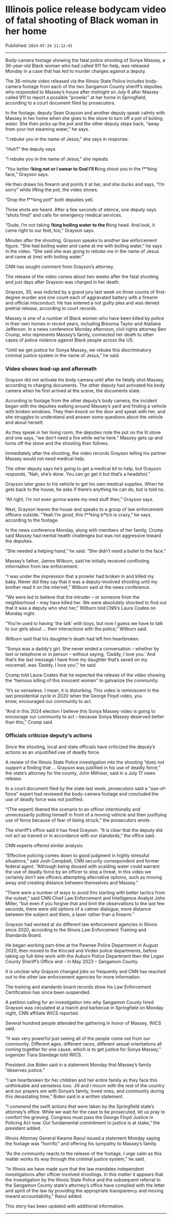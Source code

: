 # Illinois police release bodycam video of fatal shooting of Black woman in her home

Published :`2024-07-24 11:12:43`

---

Body-camera footage showing the fatal police shooting of Sonya Massey, a 36-year-old Black woman who had called 911 for help, was released Monday in a case that has led to murder charges against a deputy.

The 36-minute video released via the Illinois State Police includes body-camera footage from each of the two Sangamon County sheriff’s deputies who responded to Massey’s house after midnight on July 6 after Massey called 911 to report a possible “prowler” at her home in Springfield, according to a court document filed by prosecutors.

In the footage, deputy Sean Grayson and another deputy speak calmly with Massey in her home when she goes to the stove to turn off a pot of boiling water. She then picks up the pot and the other deputy steps back, “away from your hot steaming water,” he says.

“I rebuke you in the name of Jesus,” she says in response.

“Huh?” the deputy says.

“I rebuke you in the name of Jesus,” she repeats.

“You better f**king not or I swear to God I’ll f**king shoot you in the f**king face,” Grayson says.

He then draws his firearm and points it at her, and she ducks and says, “I’m sorry” while lifting the pot, the video shows.

“Drop the f**king pot!” both deputies yell.

Three shots are heard. After a few seconds of silence, one deputy says “shots fired” and calls for emergency medical services.

“Dude, I’m not taking f**king boiling water to the f**king head. And look, it came right to our feet, too,” Grayson says.

Minutes after the shooting, Grayson speaks to another law enforcement figure. “She had boiling water and came at me with boiling water,” he says in the video. “She said she was going to rebuke me in the name of Jesus and came at (me) with boiling water.”

CNN has sought comment from Grayson’s attorney.

The release of the video comes about two weeks after the fatal shooting and just days after Grayson was charged in her death.

Grayson, 30, was indicted by a grand jury last week on three counts of first-degree murder and one count each of aggravated battery with a firearm and official misconduct. He has entered a not guilty plea and was denied pretrial release, according to court records.

Massey is one of a number of Black women who have been killed by police in their own homes in recent years, including Breonna Taylor and Atatiana Jefferson. In a news conference Monday afternoon, civil rights attorney Ben Crump, who represents Massey’s family, connected her death to other cases of police violence against Black people across the US.

“Until we get justice for Sonya Massey, we rebuke this discriminatory criminal justice system in the name of Jesus,” he said.

### Video shows lead-up and aftermath

Grayson did not activate his body camera until after he fatally shot Massey, according to charging documents. The other deputy had activated his body camera when he first arrived at the scene, the documents state.

According to footage from the other deputy’s body camera, the incident began with the deputies walking around Massey’s yard and finding a vehicle with broken windows. They then knock on the door and speak with her, and she struggles to understand and answer some questions about the vehicle and about herself.

As they speak in her living room, the deputies note the pot on the lit stove and one says, “we don’t need a fire while we’re here.” Massey gets up and turns off the stove and the shooting then follows.

Immediately after the shooting, the video records Grayson telling his partner Massey would not need medical help.

The other deputy says he’s going to get a medical kit to help, but Grayson responds, “Nah, she’s done. You can go get it but that’s a headshot.”

Grayson later goes to his vehicle to get his own medical supplies. When he gets back to the house, he asks if there’s anything he can do, but is told no.

“All right, I’m not even gonna waste my med stuff then,” Grayson says.

Next, Grayson leaves the house and speaks to a group of law enforcement officers outside. “Yeah I’m good, this f**king b*tch is crazy,” he says, according to the footage.

In the news conference Monday, along with members of her family, Crump said Massey had mental health challenges but was not aggressive toward the deputies.

“She needed a helping hand,” he said. “She didn’t need a bullet to the face.”

Massey’s father, James Wilburn, said he initially received conflicting information from law enforcement.

“I was under the impression that a prowler had broken in and killed my baby. Never did they say that it was a deputy-involved shooting until my brother read it on the internet,” Wilburn said at the news conference.

“We were led to believe that the intruder – or someone from the neighborhood – may have killed her. We were absolutely shocked to find out that it was a deputy who shot her,” Wilburn told CNN’s Laura Coates on Monday night.

“You’re used to having ‘the talk’ with boys, but now I guess we have to talk to our girls about … their interactions with the police,” Wilburn said.

Wilburn said that his daughter’s death had left him heartbroken.

“Sonya was a daddy’s girl. She never ended a conversation – whether by text or telephone or in person – without saying, ‘Daddy, I love you.’ And that’s the last message I have from my daughter that’s saved on my voicemail, was ‘Daddy, I love you’,” he said.

Crump told Laura Coates that he expected the release of the video showing the “heinous killing of this innocent woman” to galvanize the community.

“It’s so senseless. I mean, it is disturbing. This video is reminiscent in the last presidential cycle in 2020 when the George Floyd video, you know, encouraged our community to act.

“And in this 2024 election I believe this Sonya Massey video is going to encourage our community to act – because Sonya Massey deserved better than this,” Crump said.

### Officials criticize deputy’s actions

Since the shooting, local and state officials have criticized the deputy’s actions as an unjustified use of deadly force.

A review of the Illinois State Police investigation into the shooting “does not support a finding that … Grayson was justified in his use of deadly force,” the state’s attorney for the county, John Milhiser, said in a July 17 news release.

In a court document filed by the state last week, prosecutors said a “use-of-force” expert had reviewed the body-camera footage and concluded the use of deadly force was not justified.

“(The expert) likened the scenario to an officer intentionally and unnecessarily putting himself in front of a moving vehicle and then justifying use of force because of fear of being struck,” the prosecutors wrote.

The sheriff’s office said it has fired Grayson. “It is clear that the deputy did not act as trained or in accordance with our standards,” the office said.

CNN experts offered similar analysis.

“Effective policing comes down to good judgment in highly stressful situations,” said Josh Campbell, CNN security correspondent and former federal agent. “Although being doused with scalding water could warrant the use of deadly force by an officer to stop a threat, in this video we certainly don’t see officers attempting alternative options, such as moving away and creating distance between themselves and Massey.”

“There were a number of ways to avoid this starting with better tactics from the outset,” said CNN Chief Law Enforcement and Intelligence Analyst John Miller, “but even if you forgive that and limit the observations to the last few seconds, there were still options of a calmer dialogue, more distance between the subject and them, a taser rather than a firearm.”

Grayson had worked at six different law enforcement agencies in Illinois since 2020, according to the Illinois Law Enforcement Training and Standards Board.

He began working part-time at the Pawnee Police Department in August 2020, then moved to the Kincaid and Virden police departments, before taking up full-time work with the Auburn Police Department then the Logan County Sheriff’s Office and – in May 2023 – Sangamon County.

It is unclear why Grayson changed jobs so frequently and CNN has reached out to the other law enforcement agencies for more information.

The training and standards board records show his Law Enforcement Certification has since been suspended.

A petition calling for an investigation into why Sangamon County hired Grayson was circulated at a march and barbecue in Springfield on Monday night, CNN affiliate WICS reported.

Several hundred people attended the gathering in honor of Massey, WICS said.

“It was very powerful just seeing all of the people come out from our community. Different ages, different races, different sexual orientations all coming together for one cause, which is to get justice for Sonya Massey,” organizer Tiara Standage told WICS.

President Joe Biden said in a statement Monday that Massey’s family “deserves justice.”

“I am heartbroken for her children and her entire family as they face this unthinkable and senseless loss. Jill and I mourn with the rest of the country and our prayers are with Sonya’s family, loved ones, and community during this devastating time,” Biden said in a written statement.

“I commend the swift actions that were taken by the Springfield state’s attorney’s office. While we wait for the case to be prosecuted, let us pray to comfort the grieving. Congress must pass the George Floyd Justice in Policing Act now. Our fundamental commitment to justice is at stake,” the president added.

Illinois Attorney General Kwame Raoul issued a statement Monday saying the footage was “horrific” and offering his sympathy to Massey’s family.

“As the community reacts to the release of the footage, I urge calm as this matter works its way through the criminal justice system,” he said.

“In Illinois we have made sure that the law mandates independent investigations after officer involved shootings. In this matter it appears that the investigation by the Illinois State Police and the subsequent referral to the Sangamon County state’s attorney’s office have complied with the letter and spirit of the law by providing the appropriate transparency and moving toward accountability,” Raoul added.

This story has been updated with additional information.

---

